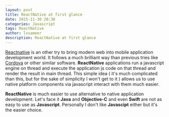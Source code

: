 ```yaml
---
layout: post
title: ReactNative at first glance
date: 2015-11-30 20:38
categories: Javascript
tags: ReactNative
author: lxsameer
description: ReactNative at first glance
---
```


[Reactnative](https://facebook.github.io/react-native/) is an other try to bring modern web
into mobile application development world. It follows a much brilliant way than previous tries
like [Cordova](https://cordova.apache.org/) or other similar software. **ReactNative** applications
run a javascript engine on thread and execute the application js code on that thread and render
the result in main thread. This simple idea ( it's much complicated than this, but for the sake of
simplicity I won't get to it ) allows us to use native platform components via javascript interact with
them much easier.


**ReactNative** is much easier to use alternative to native application development. Let's face it
**Java** and **Objective-C** and even **Swift** are not as easy to use as **Javascript**. Personally
I don't like **Javascipt** either but it's the easier choice.
